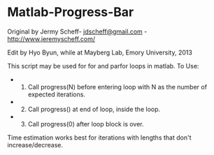 Matlab-Progress-Bar
===================
Original by Jermy Scheff- jdscheff@gmail.com - http://www.jeremyscheff.com/

Edit by Hyo Byun, while at Mayberg Lab, Emory University, 2013

This script may be used for for and parfor loops in matlab.
To Use:
- 1. Call progress(N) before entering loop with N as the number of expected iterations.
- 2. Call progress() at end of loop, inside the loop.
- 3. Call progress(0) after loop block is over.

Time estimation works best for iterations with lengths that don't increase/decrease.
